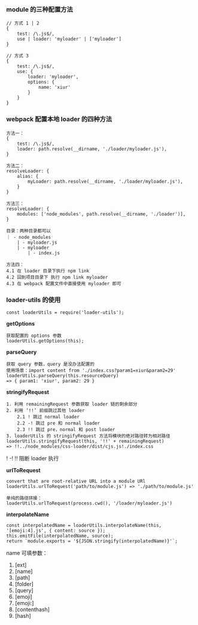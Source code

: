 
### module 的三种配置方法
```
// 方式 1 | 2
{
    test: /\.js$/,
    use | loader: 'myloader' | ['myloader']
}

// 方式 3
{
    test: /\.js$/,
    use: {
        loader: 'myloader',
        options: {
            name: 'xiur'
        }
    }
}
```

### webpack 配置本地 loader 的四种方法
```
方法一：
{
    test: /\.js$/,
    loader: path.resolve(__dirname, './loader/myloader.js'),
}

方法二：
resolveLoader: {
    alias: {
        myLoader: path.resolve(__dirname, './loader/myloader.js'),
    }
}

方法三：
resolveLoader: {
    modules: ['node_modules', path.resolve(__dirname, './loader')],
}

目录：两种目录都可以
｜ - node_modules
    | - myloader.js
    | - myloader
        | - index.js

方法四：
4.1 在 loader 目录下执行 npm link
4.2 回到项目目录下 执行 npm link myloader
4.3 在 webpack 配置文件中直接使用 myloader 即可
```

### loader-utils 的使用
```
const loaderUtils = require('loader-utils');
```

**getOptions**
```
获取配置的 options 参数
loaderUtils.getOptions(this);
```

**parseQuery**
```
获取 query 参数，query 是没办法配置的
使用场景：import content from './index.css?param1=xiur&param2=29'
loaderUtils.parseQuery(this.resourceQuery)
=> { param1: 'xiur', param2: 29 }
```

**stringifyRequest**
```
1. 利用 remainingRequest 参数获取 loader 链的剩余部分
2. 利用 ‘!!’ 前缀跳过其他 loader 
    2.1 ! 跳过 normal loader
    2.2 -! 跳过 pre 和 normal loader
    2.3 !! 跳过 pre，normal 和 post loader
3. loaderUtils 的 stringifyRequest 方法将模块的绝对路径转为相对路径
loaderUtils.stringifyRequest(this, '!!' + remainingRequest)
=> !!../node_modules/css-loader/dist/cjs.js!./index.css
```   

! -! !! 阻断 loader 执行

**urlToRequest**
```
convert that are root-relative URL into a module URl
loaderUtils.urlToRequest('path/to/module.js') => './path/to/module.js'

单纯的路径拼接：
loaderUtils.urlToRequest(process.cwd(), '/loader/myloader.js')
```   

**interpolateName**
```
const interpolatedName = loaderUtils.interpolateName(this, '[emoji:4].js', { content: source });
this.emitFile(interpolatedName, source);
return `module.exports = '${JSON.stringify(interpolatedName)}'`;
```   

name 可填参数：
1. [ext]
2. [name]
3. [path]
4. [folder]
5. [query]
6. [emoji]
7. [emoji:<length>]
8. [contenthash]
9. [hash]